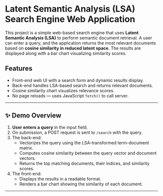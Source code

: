 # Latent Semantic Analysis (LSA) Search Engine Web Application

This project is a simple web-based search engine that uses **Latent Semantic Analysis (LSA)** to perform semantic document retrieval. A user can enter a query, and the application returns the most relevant documents based on **cosine similarity in reduced latent space**. The results are displayed along with a bar chart visualizing similarity scores.

## Features

- Front-end web UI with a search form and dynamic results display.
- Back-end handles LSA-based search and returns relevant documents.
- Cosine similarity chart visualizes relevance scores.
- No page reloads — uses JavaScript `fetch()` to call server.

---

## ✨ Demo Overview

1. **User enters a query** in the input field.
2. On submission, a POST request is sent to `/search` with the query.
3. The back-end:
   - Vectorizes the query using the LSA-transformed term-document matrix.
   - Computes cosine similarity between the query vector and document vectors.
   - Returns the top matching documents, their indices, and similarity scores.
4. The front-end:
   - Displays the results in a readable format.
   - Renders a bar chart showing the similarity of each document.

---
